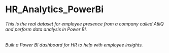 # HR_Analytics_PowerBi

###### This is the real dataset for employee presence from a company called AtliQ and perform data analysis in Power BI.
###### Built a Power BI dashboard for HR to help with employee insights.
